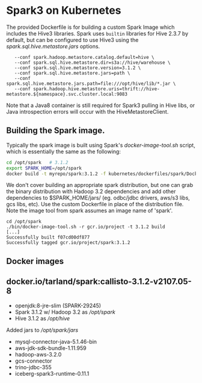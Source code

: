 Spark3 on Kubernetes
====================

The provided Dockerfile is for building a custom Spark Image which includes 
the Hive3 libraries. Spark uses `builtin` libraries for Hive 2.3.7 by default, 
but can be configured to use Hive3 using the *spark.sql.hive.metastore.jars* options.
```
   --conf spark.hadoop.metastore.catalog.default=hive \
   --conf spark.sql.hive.metastore.dir=s3a://hive/warehouse \
   --conf spark.sql.hive.metastore.version=3.1.2 \
   --conf spark.sql.hive.metastore.jars=path \
   --conf spark.sql.hive.metastore.jars.path=file:///opt/hive/lib/*.jar \
   --conf spark.hadoop.hive.metastore.uris=thrift://hive-metastore.${namespace}.svc.cluster.local:9083
```

Note that a Java8 container is still required for Spark3 pulling in Hive libs, or Java
introspection errors will occur with the HiveMetastoreClient.

## Building the Spark image.

Typically the spark image is built using Spark's *docker-image-tool.sh* script, 
which is essentially the same as the following:
```sh
cd /opt/spark   # 3.1.2
export SPARK_HOME=/opt/spark
docker build -t myrepo/spark:3.1.2 -f kubernetes/dockerfiles/spark/Dockerfile .
```
We don't cover building an appropriate spark distribution, but one can 
grab the binary distribution with Hadoop 3.2 dependencies and add other 
dependencies to $SPARK_HOME/jars/ (eg. odbc/jdbc drivers, aws/s3 libs, gcs libs, etc).
Use the custom Dockerfile in place of the distribution file.
Note the image tool from spark assumes an image name of 'spark'. 
```
cd /opt/spark
./bin/docker-image-tool.sh -r gcr.io/project -t 3.1.2 build
[...]
Successfully built f07cd00df877
Successfully tagged gcr.io/project/spark:3.1.2
```

## Docker images

## docker.io/tarland/spark:callisto-3.1.2-v2107.05-8

- openjdk:8-jre-slim (SPARK-29245)
- Spark 3.1.2 w/ Hadoop 3.2 as */opt/spark*
- Hive 3.1.2 as */opt/hive*

Added jars to */opt/spark/jars*
- mysql-connector-java-5.1.46-bin
- aws-jdk-sdk-bundle-1.11.959
- hadoop-aws-3.2.0
- gcs-connector
- trino-jdbc-355
- iceberg-spark3-runtime-0.11.1
